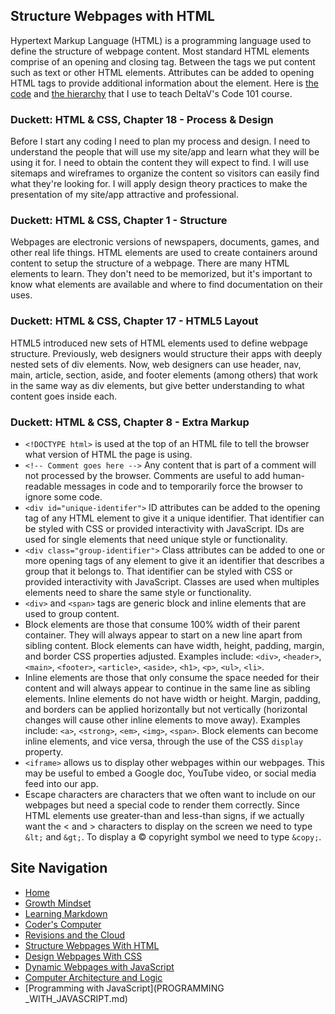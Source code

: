 ## Structure Webpages with HTML
Hypertext Markup Language (HTML) is a programming language used to define the structure of webpage content. Most standard HTML elements comprise of an opening and closing tag. Between the tags we put content such as text or other HTML elements. Attributes can be added to opening HTML tags to provide additional information about the element. Here is [the code](https://repl.it/@mlhauschildt/DeltaV-101) and [the hierarchy](https://docs.google.com/drawings/d/1ecK-waRVLa5_njxA51rhuG5xpDDmlq-TtkarK-nvp0c/edit?usp=sharing) that I use to teach DeltaV's Code 101 course.

### Duckett: HTML & CSS, Chapter 18 - Process & Design
Before I start any coding I need to plan my process and design. I need to understand the people that will use my site/app and learn what they will be using it for. I need to obtain the content they will expect to find. I will use sitemaps and wireframes to organize the content so visitors can easily find what they're looking for. I will apply design theory practices to make the presentation of my site/app attractive and professional.

### Duckett: HTML & CSS, Chapter 1 - Structure
Webpages are electronic versions of newspapers, documents, games, and other real life things. HTML elements are used to create containers around content to setup the structure of a webpage. There are many HTML elements to learn. They don't need to be memorized, but it's important to know what elements are available and where to find documentation on their uses.

### Duckett: HTML & CSS, Chapter 17 - HTML5 Layout
HTML5 introduced new sets of HTML elements used to define webpage structure. Previously, web designers would structure their apps with deeply nested sets of div elements. Now, web designers can use header, nav, main, article, section, aside, and footer elements (among others) that work in the same way as div elements, but give better understanding to what content goes inside each.

### Duckett: HTML & CSS, Chapter 8 - Extra Markup
- `<!DOCTYPE html>` is used at the top of an HTML file to tell the browser what version of HTML the page is using. 
- `<!-- Comment goes here -->` Any content that is part of a comment will not processed by the browser. Comments are useful to add human-readable messages in code and to temporarily force the browser to ignore some code.
- `<div id="unique-identifer">` ID attributes can be added to the opening tag of any HTML element to give it a unique identifier. That identifier can be styled with CSS or provided interactivity with JavaScript. IDs are used for single elements that need unique style or functionality.
- `<div class="group-identifier">` Class attributes can be added to one or more opening tags of any element to give it an identifier that describes a group that it belongs to. That identifier can be styled with CSS or provided interactivity with JavaScript. Classes are used when multiples elements need to share the same style or functionality.
- `<div>` and `<span>` tags are generic block and inline elements that are used to group content.
- Block elements are those that consume 100% width of their parent container. They will always appear to start on a new line apart from sibling content. Block elements can have width, height, padding, margin, and border CSS properties adjusted. Examples include: `<div>`, `<header>`, `<main>`, `<footer>`, `<article>`, `<aside>`, `<h1>`, `<p>`, `<ul>`, `<li>`. 
- Inline elements are those that only consume the space needed for their content and will always appear to continue in the same line as sibling elements. Inline elements do not have width or height. Margin, padding, and borders can be applied horizontally but not vertically (horizontal changes will cause other inline elements to move away). Examples include: `<a>`, `<strong>`, `<em>`, `<img>`, `<span>`. Block elements can become inline elements, and vice versa, through the use of the CSS `display` property.
- `<iframe>` allows us to display other webpages within our webpages. This may be useful to embed a Google doc, YouTube video, or social media feed into our app.
- Escape characters are characters that we often want to include on our webpages but need a special code to render them correctly. Since HTML elements use greater-than and less-than signs, if we actually want the &lt; and &gt; characters to display on the screen we need to type `&lt;` and `&gt;`. To display a &copy; copyright symbol we need to type `&copy;`.

## Site Navigation
- [Home](README.md)
- [Growth Mindset](GROWTH_MINDSET.md)
- [Learning Markdown](LEARNING_MARKDOWN.md)
- [Coder's Computer](CODERS_COMPUTER.md)
- [Revisions and the Cloud](REVISIONS_AND_THE_CLOUD.md)
- [Structure Webpages With HTML](STRUCTURE_WEBPAGES_WITH_HTML.md)
- [Design Webpages With CSS](DESIGN_WEBPAGES_WITH_CSS.md)
- [Dynamic Webpages with JavaScript](DYNAMIC_WEBPAGES_WITH_JAVASCRIPT.md)
- [Computer Architecture and Logic](COMPUTER_ARCHITECTURE_AND_LOGIC.md)
- [Programming with JavaScript](PROGRAMMING _WITH_JAVASCRIPT.md)